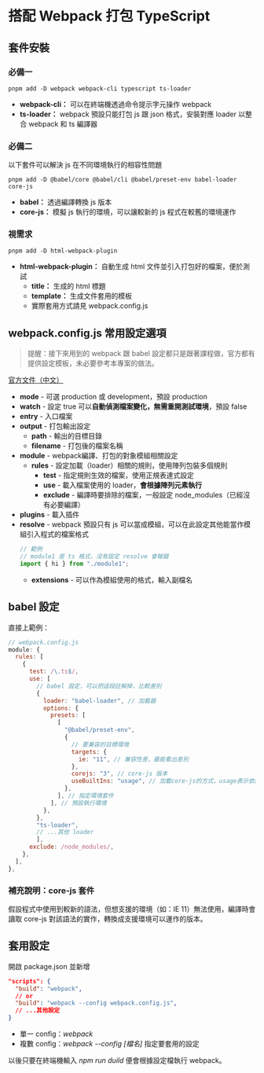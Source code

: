 # 搭配 Webpack 打包 TypeScript
## 套件安裝
### 必備一
```
pnpm add -D webpack webpack-cli typescript ts-loader
```
- **webpack-cli：** 可以在終端機透過命令提示字元操作 webpack
- **ts-loader：** webpack 預設只能打包 js 跟 json 格式，安裝對應 loader 以整合 webpack 和 ts 編譯器

### 必備二
以下套件可以解決 js 在不同環境執行的相容性問題
```
pnpm add -D @babel/core @babel/cli @babel/preset-env babel-loader core-js
```
- **babel：** 透過編譯轉換 js 版本
- **core-js：** 模擬 js 執行的環境，可以讓較新的 js 程式在較舊的環境運作

### 視需求
```
pnpm add -D html-webpack-plugin
```
- **html-webpack-plugin：** 自動生成 html 文件並引入打包好的檔案，便於測試
  - **title：** 生成的 html 標題
  - **template：** 生成文件套用的模板
  - 實際套用方式請見 webpack.config.js


## webpack.config.js 常用設定選項
>提醒：接下來用到的 webpack 跟 babel 設定都只是跟著課程做，官方都有提供設定模板，未必要參考本專案的做法。

[官方文件（中文）](https://webpack.docschina.org/concepts/)
- **mode** - 可選 production 或 development，預設 production
- **watch** - 設定 true 可以**自動偵測檔案變化，無需重開測試環境**，預設 false
- **entry** - 入口檔案
- **output** - 打包輸出設定
  - **path** - 輸出的目標目錄
  - **filename** - 打包後的檔案名稱
- **module** - webpack編譯、打包的對象模組相關設定
  - **rules** - 設定加載（loader）相關的規則，使用陣列包裝多個規則
    - **test** - 指定規則生效的檔案，使用正規表達式設定
    - **use** - 載入檔案使用的 loader，**會根據陣列元素執行**
    - **exclude** - 編譯時要排除的檔案，一般設定 node_modules（已經沒有必要編譯）
- **plugins** - 載入插件
- **resolve** - webpack 預設只有 js 可以當成模組，可以在此設定其他能當作模組引入程式的檔案格式
  ```js
  // 範例
  // module1 是 ts 格式，沒有設定 resolve 會報錯
  import { hi } from "./module1";
  ```
  - **extensions** - 可以作為模組使用的格式，輸入副檔名


## babel 設定
直接上範例：

```js
// webpack.config.js
module: {
  rules: [
    {
      test: /\.ts$/,
      use: [
        // babel 設定，可以把這段註解掉，比較差別
        {
          loader: "babel-loader", // 加載器
          options: {
            presets: [
              [
                "@babel/preset-env",
                {
                  // 要兼容的目標環境
                  targets: {
                    ie: "11", // 兼容性差，最能看出差別
                  },
                  corejs: "3", // core-js 版本
                  useBuiltIns: "usage", // 加載core-js的方式，usage表示依需求載入
                },
              ], // 指定環境套件
            ], // 預設執行環境
          },
        },
        "ts-loader",
        // ...其他 loader
        ],
      exclude: /node_modules/,
    },
  ],
},
```
### 補充說明：core-js 套件
假設程式中使用到較新的語法，但想支援的環境（如：IE 11）無法使用，編譯時會讀取 core-js 對該語法的實作，轉換成支援環境可以運作的版本。


## 套用設定
開啟 package.json 並新增
```json
"scripts": {
  "build": "webpack",
  // or
  "build": "webpack --config webpack.config.js",
  // ...其他設定
}
```
- 單一 config：_webpack_  
- 複數 config：_webpack --config \[檔名\]_ 指定要套用的設定

以後只要在終端機輸入 _npm run duild_ 便會根據設定檔執行 webpack。
